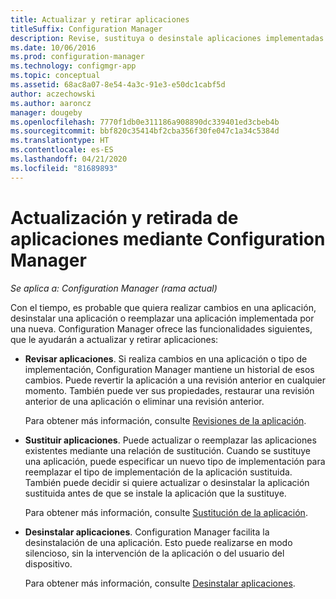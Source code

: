 ```yaml
---
title: Actualizar y retirar aplicaciones
titleSuffix: Configuration Manager
description: Revise, sustituya o desinstale aplicaciones implementadas con Configuration Manager.
ms.date: 10/06/2016
ms.prod: configuration-manager
ms.technology: configmgr-app
ms.topic: conceptual
ms.assetid: 68ac8a07-8e54-4a3c-91e3-e50dc1cabf5d
author: aczechowski
ms.author: aaroncz
manager: dougeby
ms.openlocfilehash: 7770f1db0e311186a908890dc339401ed3cbeb4b
ms.sourcegitcommit: bbf820c35414bf2cba356f30fe047c1a34c5384d
ms.translationtype: HT
ms.contentlocale: es-ES
ms.lasthandoff: 04/21/2020
ms.locfileid: "81689893"
---
```

# <a name="update-and-retire-applications-with-configuration-manager"></a>Actualización y retirada de aplicaciones mediante Configuration Manager

*Se aplica a: Configuration Manager (rama actual)*


Con el tiempo, es probable que quiera realizar cambios en una aplicación, desinstalar una aplicación o reemplazar una aplicación implementada por una nueva. Configuration Manager ofrece las funcionalidades siguientes, que le ayudarán a actualizar y retirar aplicaciones:  

- **Revisar aplicaciones**. Si realiza cambios en una aplicación o tipo de implementación, Configuration Manager mantiene un historial de esos cambios. Puede revertir la aplicación a una revisión anterior en cualquier momento. También puede ver sus propiedades, restaurar una revisión anterior de una aplicación o eliminar una revisión anterior.  

  Para obtener más información, consulte [Revisiones de la aplicación](revise-and-supersede-applications.md#application-revisions).  

- **Sustituir aplicaciones**. Puede actualizar o reemplazar las aplicaciones existentes mediante una relación de sustitución. Cuando se sustituye una aplicación, puede especificar un nuevo tipo de implementación para reemplazar el tipo de implementación de la aplicación sustituida. También puede decidir si quiere actualizar o desinstalar la aplicación sustituida antes de que se instale la aplicación que la sustituye.  

  Para obtener más información, consulte [Sustitución de la aplicación](revise-and-supersede-applications.md#application-supersedence).  

- **Desinstalar aplicaciones**. Configuration Manager facilita la desinstalación de una aplicación. Esto puede realizarse en modo silencioso, sin la intervención de la aplicación o del usuario del dispositivo.  

  Para obtener más información, consulte [Desinstalar aplicaciones](uninstall-applications.md).  
